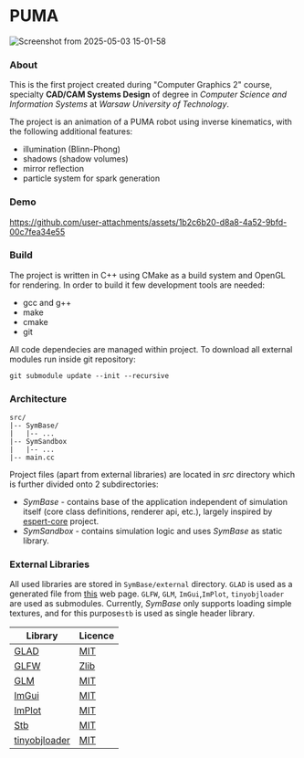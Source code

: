 # PUMA

![Screenshot from 2025-05-03 15-01-58](https://github.com/user-attachments/assets/d90eeb3b-4df2-499b-9319-e83ab9ca2ad5)

### About

This is the first project created during "Computer Graphics 2" course, specialty **CAD/CAM Systems Design** of degree in
*Computer Science and Information Systems* at *Warsaw University of Technology*.

The project is an animation of a PUMA robot using inverse kinematics, with the following additional features:

- illumination (Blinn-Phong)
- shadows (shadow volumes)
- mirror reflection
- particle system for spark generation

### Demo

https://github.com/user-attachments/assets/1b2c6b20-d8a8-4a52-9bfd-00c7fea34e55

### Build

The project is written in C++ using CMake as a build system and OpenGL for rendering.
In order to build it few development tools are needed:

- gcc and g++
- make
- cmake
- git

All code dependecies are managed within project. To download all external modules run inside git repository:

```
git submodule update --init --recursive
```

### Architecture

```
src/
|-- SymBase/
|   |-- ...
|-- SymSandbox
|   |-- ...
|-- main.cc
```

Project files (apart from external libraries) are located in *src* directory which is
further divided onto 2 subdirectories:

- *SymBase* - contains base of the application independent of simulation itself
  (core class definitions, renderer api, etc.), largely inspired
  by [espert-core](https://github.com/engineer-boys/espert-core)
  project.
- *SymSandbox* - contains simulation logic and uses *SymBase* as static library.

### External Libraries

All used libraries are stored in `SymBase/external` directory. `GLAD` is used as a generated file
from [this](https://glad.dav1d.de/) web page. `GLFW`, `GLM`, `ImGui`,`ImPlot`, `tinyobjloader` are used as submodules.
Currently, *SymBase* only supports loading simple textures, and for this purpose`stb` is used as single header library.

| Library                                                         | Licence                                                                            |
|-----------------------------------------------------------------|------------------------------------------------------------------------------------|
| [GLAD](https://github.com/Dav1dde/glad)                         | [MIT](https://github.com/Dav1dde/glad?tab=License-1-ov-file#readme)                |
| [GLFW](https://github.com/glfw/glfw)                            | [Zlib](https://github.com/glfw/glfw?tab=Zlib-1-ov-file#readme)                     |
| [GLM](https://github.com/g-truc/glm)                            | [MIT](https://github.com/g-truc/glm?tab=License-1-ov-file)                         |
| [ImGui](https://github.com/ocornut/imgui)                       | [MIT](https://github.com/ocornut/imgui?tab=MIT-1-ov-file#readme)                   |
| [ImPlot](https://github.com/epezent/implot)                     | [MIT](https://github.com/epezent/implot?tab=MIT-1-ov-file)                         |
| [Stb](https://github.com/nothings/stb/tree/master)              | [MIT](https://github.com/nothings/stb/tree/master?tab=License-1-ov-file)           |
| [tinyobjloader](https://github.com/tinyobjloader/tinyobjloader) | [MIT](https://github.com/tinyobjloader/tinyobjloader?tab=License-1-ov-file#readme) | 
